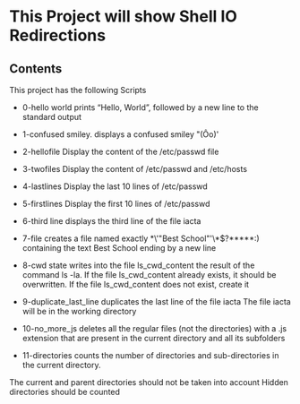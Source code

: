 # This Project will show Shell IO Redirections

## Contents
This project has the following Scripts

* 0-hello world
prints “Hello, World”, followed by a new line to the standard output

* 1-confused smiley.
displays a confused smiley "(Ôo)'

* 2-hellofile
Display the content of the /etc/passwd file

* 3-twofiles
Display the content of /etc/passwd and /etc/hosts

* 4-lastlines
Display the last 10 lines of /etc/passwd

* 5-firstlines
Display the first 10 lines of /etc/passwd

* 6-third line
displays the third line of the file iacta

* 7-file
creates a file named exactly \*\\'"Best School"\'\\*$\?\*\*\*\*\*:) 
containing the text Best School ending by a new line

* 8-cwd state
writes into the file ls_cwd_content the result of the command ls -la.
 If the file ls_cwd_content already exists, it should be overwritten. If the file ls_cwd_content does not exist, create it

* 9-duplicate_last_line
duplicates the last line of the file iacta
The file iacta will be in the working directory

* 10-no_more_js
deletes all the regular files (not the directories) with a .js extension 
that are present in the current directory and all its subfolders

* 11-directories
counts the number of directories and sub-directories in the current directory.

The current and parent directories should not be taken into account
Hidden directories should be counted
